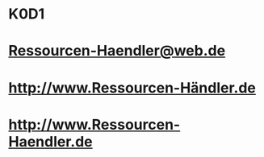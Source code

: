# K0D1
# Ressourcen-Haendler@web.de
# http://www.Ressourcen-Händler.de
# http://www.Ressourcen-Haendler.de
